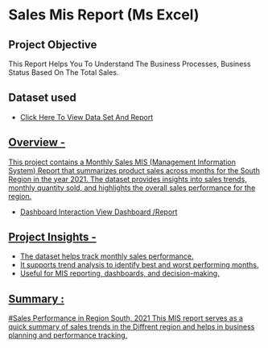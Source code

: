 # Sales Mis Report (Ms Excel)
## Project Objective
This Report Helps You To Understand The Business Processes, Business Status Based On The Total Sales.

## Dataset used
- <a href="https://github.com/JadhavDarshan010/Simple-Mis-Report/blob/main/excel%20mis%20File%20-%201.xlsx">Click Here To View Data Set And Report


## Overview -
This project contains a Monthly Sales MIS (Management Information System) Report that summarizes product sales across months for the South Region in the year 2021.
The dataset provides insights into sales trends, monthly quantity sold, and highlights the overall sales performance for the region.

- Dashboard Interaction <a href="https://github.com/JadhavDarshan010/Simple-Mis-Report/blob/main/Mis%20Report%20Photo.png">View Dashboard /Report 


## Project Insights - 
- The dataset helps track monthly sales performance.
- It supports trend analysis to identify best and worst performing months.
- Useful for MIS reporting, dashboards, and decision-making.



## Summary :
#Sales Performance in Region South, 2021 
This MIS report serves as a quick summary of sales trends in the Diffrent region and helps in business planning and performance tracking.

